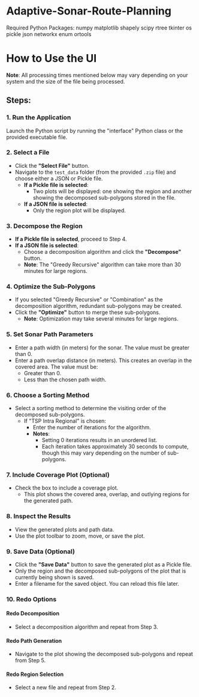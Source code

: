 # Adaptive-Sonar-Route-Planning

Required Python Packages:
numpy
matplotlib
shapely
scipy
rtree
tkinter
os
pickle
json
networkx
enum
ortools


# How to Use the UI

**Note**: All processing times mentioned below may vary depending on your system and the size of the file being processed.

## Steps:

### 1. Run the Application
Launch the Python script by running the "interface" Python class or the provided executable file.

### 2. Select a File
- Click the **"Select File"** button.  
- Navigate to the `test_data` folder (from the provided `.zip` file) and choose either a JSON or Pickle file.  
  - **If a Pickle file is selected**:  
    - Two plots will be displayed: one showing the region and another showing the decomposed sub-polygons stored in the file.  
  - **If a JSON file is selected**:  
    - Only the region plot will be displayed.

### 3. Decompose the Region
- **If a Pickle file is selected**, proceed to Step 4.  
- **If a JSON file is selected**:  
  - Choose a decomposition algorithm and click the **"Decompose"** button.  
  - **Note**: The "Greedy Recursive" algorithm can take more than 30 minutes for large regions.

### 4. Optimize the Sub-Polygons
- If you selected "Greedy Recursive" or "Combination" as the decomposition algorithm, redundant sub-polygons may be created.  
- Click the **"Optimize"** button to merge these sub-polygons.  
  - **Note**: Optimization may take several minutes for large regions.

### 5. Set Sonar Path Parameters
- Enter a path width (in meters) for the sonar. The value must be greater than 0.  
- Enter a path overlap distance (in meters). This creates an overlap in the covered area. The value must be:  
  - Greater than 0.  
  - Less than the chosen path width.

### 6. Choose a Sorting Method
- Select a sorting method to determine the visiting order of the decomposed sub-polygons.  
  - If "TSP Intra Regional" is chosen:  
    - Enter the number of iterations for the algorithm.  
    - **Notes**:  
      - Setting 0 iterations results in an unordered list.  
      - Each iteration takes approximately 30 seconds to compute, though this may vary depending on the number of sub-polygons.

### 7. Include Coverage Plot (Optional)
- Check the box to include a coverage plot.  
  - This plot shows the covered area, overlap, and outlying regions for the generated path.

### 8. Inspect the Results
- View the generated plots and path data.  
- Use the plot toolbar to zoom, move, or save the plot.

### 9. Save Data (Optional)
- Click the **"Save Data"** button to save the generated plot as a Pickle file.
- Only the region and the decomposed sub-polygons of the plot that is currently being shown is saved.
- Enter a filename for the saved object. You can reload this file later.

### 10. Redo Options
#### Redo Decomposition
- Select a decomposition algorithm and repeat from Step 3.

#### Redo Path Generation
- Navigate to the plot showing the decomposed sub-polygons and repeat from Step 5.

#### Redo Region Selection
- Select a new file and repeat from Step 2.
